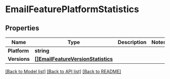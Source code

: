# EmailFeaturePlatformStatistics

## Properties

Name | Type | Description | Notes
------------ | ------------- | ------------- | -------------
**Platform** | **string** |  | 
**Versions** | [**[]EmailFeatureVersionStatistics**](EmailFeatureVersionStatistics) |  | 

[[Back to Model list]](../README#documentation-for-models) [[Back to API list]](../README#documentation-for-api-endpoints) [[Back to README]](../README)


